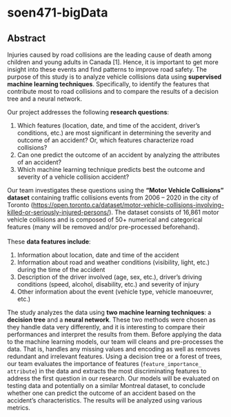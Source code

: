# soen471-bigData

## Abstract
Injuries caused by road collisions are the leading cause of death among children and young adults in Canada [1]. Hence, it is important to get more insight into these events and find patterns to improve road safety.
The purpose of this study is to analyze vehicle collisions data using **supervised machine learning techniques**. Specifically, to identify the features that contribute most to road collisions and to compare the results of a decision tree and a neural network.<br>

Our project addresses the following **research questions**:
1. Which features (location, date, and time of the accident, driver’s conditions, etc.) are most significant in determining the severity and outcome of an accident? Or, which features characterize road collisions?
2. Can one predict the outcome of an accident by analyzing the attributes of an accident?
3. Which machine learning technique predicts best the outcome and severity of a vehicle collision accident?

Our team investigates these questions using the **“Motor Vehicle Collisions” dataset** containing traffic collisions events from 2006 – 2020 in the city of Toronto (https://open.toronto.ca/dataset/motor-vehicle-collisions-involving-killed-or-seriously-injured-persons/). The dataset consists of 16,861 motor vehicle collisions and is composed of 50+ numerical and categorical features (many will be removed and/or pre-processed beforehand).<br><br>
These **data features include**:
1. Information about location, date and time of the accident
2. Information about road and weather conditions (visibility, light, etc.) during the time of the accident
3. Description of the driver involved (age, sex, etc.), driver’s driving conditions (speed, alcohol, disability, etc.) and severity of injury
4. Other information about the event (vehicle type, vehicle manoeuvrer, etc.)

The study analyzes the data using **two machine learning techniques**: a **decision tree** and a **neural network**. These two methods were chosen as they handle data very differently, and it is interesting to compare their performances and interpret the results from them. Before applying the data to the machine learning models, our team will cleans and pre-processes the data. That is, handles any missing values and encoding as well as removes redundant and irrelevant features.
Using a decision tree or a forest of trees, our team evaluates the importance of features (`feature_importance_ attribute`) in the data and extracts the most discriminating features to address the first question in our research. Our models will be evaluated on testing data and potentially on a similar Montreal dataset, to conclude whether one can predict the outcome of an accident based on the accident’s characteristics. The results will be analyzed using various metrics. 
